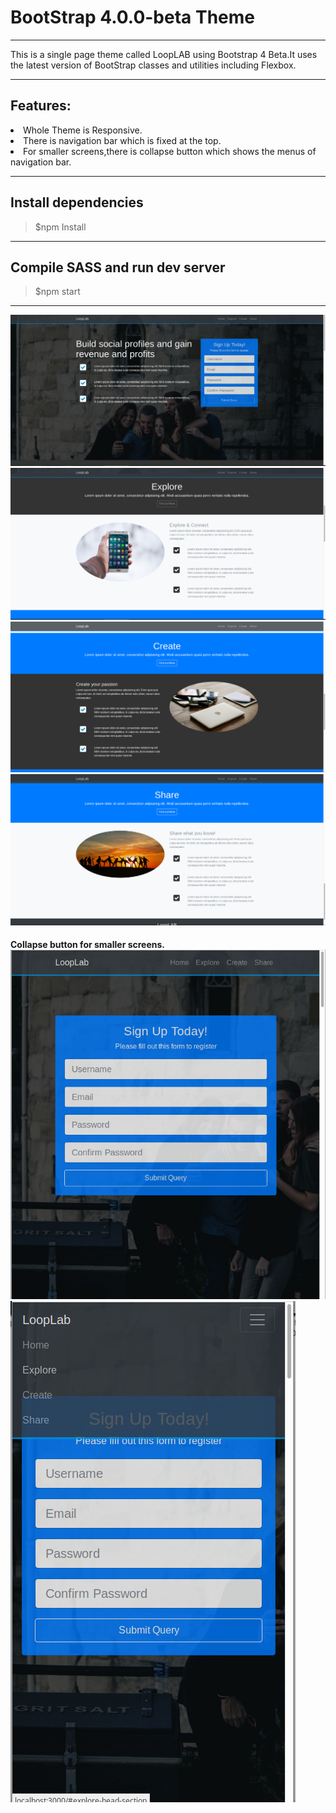 # BootStrap 4.0.0-beta Theme
<hr>
This is a single page theme called LoopLAB using Bootstrap 4 Beta.It uses the latest version of BootStrap classes and utilities including Flexbox.

<hr>

## Features:

<li>Whole Theme is Responsive.</li>
<li>There is navigation bar which is fixed at the top.</li>
<li>For smaller screens,there is collapse button which shows the menus of navigation bar.</li>

<hr>

## Install dependencies
<blockquote>$npm Install</blockquote>

<hr>

## Compile SASS and run dev server
>$npm start

<hr>

<img src="https://github.com/ajraj27/loopLAB/blob/master/src/screenshots/Home.png" />
<img src="https://github.com/ajraj27/loopLAB/blob/master/src/screenshots/Explore.png" />
<img src="https://github.com/ajraj27/loopLAB/blob/master/src/screenshots/create.png" />
<img src="https://github.com/ajraj27/loopLAB/blob/master/src/screenshots/share.png" />

<h4>Collapse button for smaller screens.

<img src="https://github.com/ajraj27/loopLAB/blob/master/src/screenshots/responsive.png" />
<img src="https://github.com/ajraj27/loopLAB/blob/master/src/screenshots/collapse.png" />
